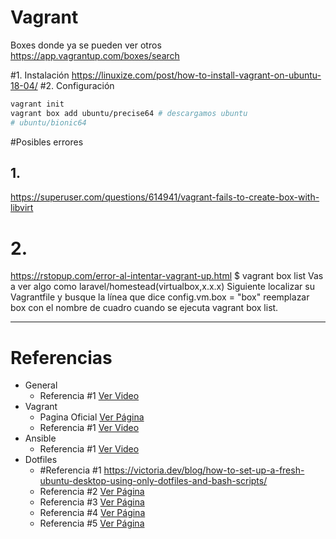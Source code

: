 
# Vagrant

Boxes donde ya se pueden ver otros
https://app.vagrantup.com/boxes/search

#1. Instalación
https://linuxize.com/post/how-to-install-vagrant-on-ubuntu-18-04/
#2. Configuración
```bash
vagrant init
vagrant box add ubuntu/precise64 # descargamos ubuntu
# ubuntu/bionic64
```

#Posibles errores
## 1.
https://superuser.com/questions/614941/vagrant-fails-to-create-box-with-libvirt

# 2.
https://rstopup.com/error-al-intentar-vagrant-up.html
$ vagrant box list
Vas a ver algo como laravel/homestead(virtualbox,x.x.x)
Siguiente localizar su Vagrantfile y busque la línea que dice
config.vm.box = "box"
reemplazar box con el nombre de cuadro cuando se ejecuta vagrant box list.

- - -
# Referencias
- General
    - Referencia #1 [Ver Video](https://www.youtube.com/watch?v=UFE-Nz9cxJg)
- Vagrant
    - Pagina Oficial [Ver Página](https://www.vagrantup.com/downloads.html)
    - Referencia #1 [Ver Video](https://www.youtube.com/watch?v=Ud7cmVCNACE&list=PLTd5ehIj0goPCodyeh2ThX37Ceh-2torY)
- Ansible
    - Referencia #1 [Ver Video](https://www.youtube.com/watch?v=slNIwBPeQvE&list=PLTd5ehIj0goP2RSCvTiz3-Cko8U6SQV1P)
- Dotfiles
    - #Referencia #1 https://victoria.dev/blog/how-to-set-up-a-fresh-ubuntu-desktop-using-only-dotfiles-and-bash-scripts/
    - Referencia #2 [Ver Página](https://medium.com/@webprolific/getting-started-with-dotfiles-43c3602fd789)
    - Referencia #3 [Ver Página](https://www.atareao.es/podcast/dotfiles-o-archivos-de-configuracion/)
    - Referencia #4 [Ver Página](https://github.com/webpro/awesome-dotfiles#tools)
    - Referencia #5 [Ver Página](https://pragdave.me/blog/2018/08/28/maintaining-dotfiles.html)

